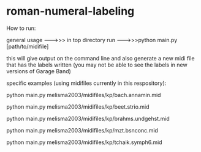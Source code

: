 # roman-numeral-labeling

How to run:

general usage --->>> in top directory run --->>>python main.py [path/to/midifile]

this will give output on the command line and also generate a new midi file that has the labels written (you may not be able to see the labels in new versions of Garage Band)

specific examples (using midifiles currently in this respository):

python main.py melisma2003/midifiles/kp/bach.annamin.mid

python main.py melisma2003/midifiles/kp/beet.strio.mid

python main.py melisma2003/midifiles/kp/brahms.undgehst.mid

python main.py melisma2003/midifiles/kp/mzt.bsnconc.mid

python main.py melisma2003/midifiles/kp/tchaik.symph6.mid
